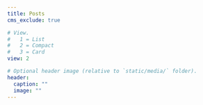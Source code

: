 ```yaml
---
title: Posts
cms_exclude: true

# View.
#   1 = List
#   2 = Compact
#   3 = Card
view: 2

# Optional header image (relative to `static/media/` folder).
header:
  caption: ""
  image: ""
---
```


# <script defer src="https://cdn.commento.io/js/commento.js"></script>
<div  id="commento" dir="rtl"></div>
